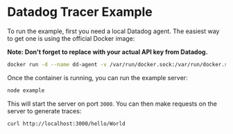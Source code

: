 # Datadog Tracer Example

To run the example, first you need a local Datadog agent. The easiest way to get one is using the official Docker image:

**Note: Don't forget to replace <Your API Key> with your actual API key from Datadog.**

```sh
docker run -d --name dd-agent -v /var/run/docker.sock:/var/run/docker.sock:ro -v /proc/:/host/proc/:ro -v /sys/fs/cgroup/:/host/sys/fs/cgroup:ro -e API_KEY=<Your API Key> -e SD_BACKEND=docker -e DD_APM_ENABLED=true -p 8126:8126 datadog/docker-dd-agent:latest
```

Once the container is running, you can run the example server:

```sh
node example
```

This will start the server on port `3000`. You can then make requests on the server to generate traces:

```sh
curl http://localhost:3000/hello/World
```
